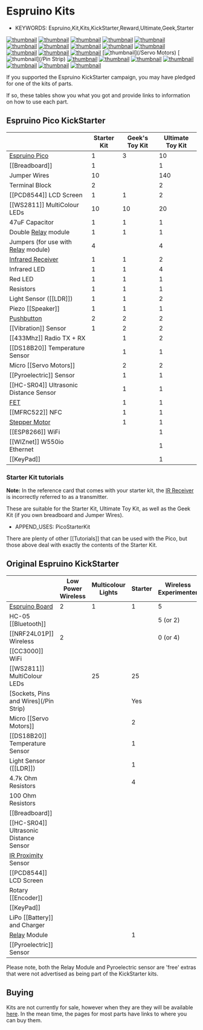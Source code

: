 <!--- Copyright (c) 2013 Gordon Williams, Pur3 Ltd. See the file LICENSE for copying permission. -->
Espruino Kits
==============

* KEYWORDS: Espruino,Kit,Kits,KickStarter,Reward,Ultimate,Geek,Starter

[![thumbnail](battery.jpg)](/Battery)
[![thumbnail](bluetooth.jpg)](/Bluetooth)
[![thumbnail](breadboard.jpg)](/Breadboard)
[![thumbnail](CC3000.jpg)](/CC3000)
[![thumbnail](DS18B20.jpg)](/DS18B20)
[![thumbnail](espruino.jpg)](/EspruinoBoard)
[![thumbnail](GL5537.jpg)](/LDR)
[![thumbnail](irprox.jpg)](/InfraredProximity)
[![thumbnail](keypad.jpg)](/KeyPad)
[![thumbnail](lcd.jpg)](/PCD8544)
[![thumbnail](NRF24.jpg)](/NRF24L01P)
[![thumbnail](pyro.jpg)](/Pyroelectric)
[![thumbnail](relay.jpg)](/Relays)
[![thumbnail](servo.jpg)](/Servo Motors)
[![thumbnail](strip.jpg)](/Pin Strip)
[![thumbnail](ultrasonic.jpg)](/HC-SR04)
[![thumbnail](WS2811.jpg)](/WS2811)
[![thumbnail](piezo.jpg)](/Speaker)
[![thumbnail](vibration.jpg)](/Vibration)
[![thumbnail](button.jpg)](/Button)
[![thumbnail](apa106.jpg)](/WS2811)
[![thumbnail](irreceiver.jpg)](/IRReceiver)


If you supported the Espruino KickStarter campaign, you may have pledged for one of the kits of parts.

If so, these tables show you what you got and provide links to information on how to use each part.

Espruino Pico KickStarter
----------------------

|                                   | Starter Kit | Geek's Toy Kit | Ultimate Toy Kit |
|-----------------------------------|-------------|----------------|------------------|
| [Espruino Pico](/Pico)            | 1           |  3             |  10              |
| [[Breadboard]]                    | 1           |                |  1               |
| Jumper Wires                      | 10          |                |  140             |
| Terminal Block                    | 2           |                |  2               |
| [[PCD8544]] LCD Screen            | 1           |  1             |  2               |
| [[WS2811]] MultiColour LEDs       | 10          |  10            |  20              |
| 47uF Capacitor                    | 1           |  1             |  1               |
| Double [Relay](Relays) module     | 1           |  1             |  1               |
| Jumpers (for use with [Relay](Relays) module) | 4 |              |  4               |
| [Infrared Receiver](/IRReceiver)  | 1           |  1             |  2               |
| Infrared LED                      | 1           |  1             |  4               |
| Red LED                           | 1           |  1             |  1               |
| Resistors                         | 1           |  1             |  1               |
| Light Sensor ([[LDR]])            | 1           |  1             |  2               |
| Piezo [[Speaker]]                 | 1           |  1             |  1               |
| [Pushbutton](/Button)             | 2           |  2             |  2               |
| [[Vibration]] Sensor              | 1           |  2             |  2               |
| [[433Mhz]] Radio TX + RX          |             |  1             |  2               |
| [[DS18B20]] Temperature Sensor    |             |  1             |  1               |
| Micro [[Servo Motors]]            |             |  2             |  2               |
| [[Pyroelectric]] Sensor           |             |  1             |  1               |
| [[HC-SR04]] Ultrasonic Distance Sensor |        |  1             |  1               |
| [FET](/mosfets)                   |             |  1             |  1               |
| [[MFRC522]] NFC                   |             |  1             |  1               |
| [Stepper Motor](/Stepper+Motors)  |             |  1             |  1               |
| [[ESP8266]] WiFi                  |             |                |  1               |
| [[WIZnet]] W550io Ethernet        |             |                |  1               |
| [[KeyPad]]                        |             |                |  1               |

### Starter Kit tutorials

**Note:** In the reference card that comes with your starter kit, the [IR Receiver](/IRReceiver) is incorrectly referred to as a transmitter.

<a name="pico_tutorials"></a>These are suitable for the Starter Kit, Ultimate Toy Kit, as well as the Geek Kit (if you own breadboard and Jumper Wires).

* APPEND_USES: PicoStarterKit

There are plenty of other [[Tutorials]] that can be used with the Pico, but those above deal with exactly the contents of the Starter Kit.


Original Espruino KickStarter
-------------------------

|                                   | Low Power Wireless | Multicolour Lights | Starter | Wireless Experimenter | WiFi Wireless | Ultimate WiFi |
|-----------------------------------|--------------------|--------------------|---------|-----------------------|---------------|---------------|
| [Espruino Board](/EspruinoBoard)  | 2                  | 1                  | 1       | 5                     | 4             | 4             |
| HC-05 [[Bluetooth]]               |                    |                    |         | 5 (or 2)              | 2             | 2             |
| [[NRF24L01P]] Wireless            | 2                  |                    |         | 0 (or 4)              | 2             | 2             |
| [[CC3000]] WiFi                   |                    |                    |         |                       | 1             | 1             |
| [[WS2811]] MultiColour LEDs       |                    | 25                 | 25      |                       |               | 25            |
| [Sockets, Pins and Wires](/Pin Strip) |                |                    | Yes     |                       |               | Yes           |
| Micro [[Servo Motors]]            |                    |                    | 2       |                       |               | 2             |
| [[DS18B20]] Temperature Sensor    |                    |                    | 1       |                       |               | 1             |
| Light Sensor ([[LDR]])            |                    |                    | 1       |                       |               | 1             |
| 4.7k Ohm Resistors                |                    |                    | 4       |                       |               | 4             |
| 100 Ohm Resistors                 |                    |                    |         |                       |               | 2             |
| [[Breadboard]]                    |                    |                    |         |                       |               | 1             |
| [[HC-SR04]] Ultrasonic Distance Sensor |               |                    |         |                       |               | 1             |
| [IR Proximity](/InfraredProximity) Sensor  |           |                    |         |                       |               | 1             |
| [[PCD8544]] LCD Screen            |                    |                    |         |                       |               | 1             |
| Rotary [[Encoder]]                |                    |                    |         |                       |               | 1             |
| [[KeyPad]]                        |                    |                    |         |                       |               | 1             |
| LiPo [[Battery]] and Charger      |                    |                    |         |                       |               | 1             |
| [Relay](Relays) Module            |                    |                    | 1       |                       |               | 1             |
| [[Pyroelectric]] Sensor           |                    |                    |         |                       |               | 1             |

Please note, both the Relay Module and Pyroelectric sensor are 'free' extras that were not advertised as being part of the KickStarter kits.


Buying
-----

Kits are not currently for sale, however when they are they will be available [here](/Order). In the mean time, the pages for most parts have links to where you can buy them.
